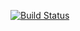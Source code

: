 [![Build Status](https://paakos.visualstudio.com/ContosoAir/_apis/build/status/paakos.ContosoAir?branchName=master)](https://paakos.visualstudio.com/ContosoAir/_build/latest?definitionId=1&branchName=master)
